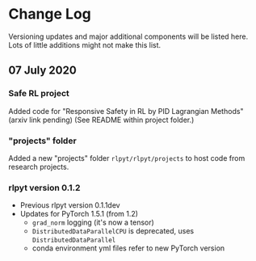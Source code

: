 # Change Log

Versioning updates and major additional components will be listed here.  Lots of little additions might not make this list.


## 07 July 2020

### Safe RL project
Added code for "Responsive Safety in RL by PID Lagrangian Methods" (arxiv link pending) (See README within project folder.)

### "projects" folder
Added a new "projects" folder ``rlpyt/rlpyt/projects`` to host code from research projects.

### rlpyt version 0.1.2
* Previous rlpyt version 0.1.1dev
* Updates for PyTorch 1.5.1 (from 1.2)
  - ``grad_norm`` logging (it's now a tensor)
  - ``DistributedDataParallelCPU`` is deprecated, uses ``DistributedDataParallel``
  - conda environment yml files refer to new PyTorch version
